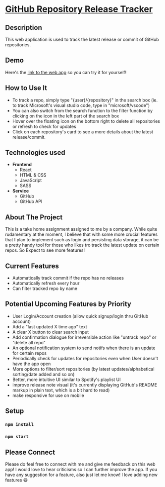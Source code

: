# [GitHub Repository Release Tracker](https://tale97.github.io/github-repo-tracker/)

## Description

This web application is used to track the latest release or commit of GitHub repositories.

## Demo

Here's the [link to the web app](https://tale97.github.io/github-repo-tracker/) so you can try it for yourself!

## How to Use It

- To track a repo, simply type "{user}/{repository}" in the search box (ie. to track Microsoft's visual studio code, type in "microsoft/vscode")
- You can also switch from the search function to the filter function by clicking on the icon in the left part of the search box
- Hover over the floating icon on the bottom right to delete all repositories or refresh to check for updates
- Click on each repository's card to see a more details about the latest release/commit.

## Technologies used

- **Frontend**
  - React
  - HTML & CSS
  - JavaScript
  - SASS
- **Service**
  - GitHub
  - GitHub API

## About The Project

This is a take home assignment assigned to me by a company. While quite rudamentary at the moment, I believe that with some more crucial features that I plan to implement such as login and persisting data storage, it can be a pretty handy tool for those who likes tro track the latest update on certain repos. So Expect to see more features!

## Current Features

- Automatically track commit if the repo has no releases
- Automatically refresh every hour
- Can filter tracked repo by name

## Potential Upcoming Features by Priority

- User Login/Account creation (allow quick signup/login thru GitHub account)
- Add a "last updated X time ago" text
- A clear X button to clear search input
- Add confirmation dialogue for irreversible action like "untrack repo" or "delete all repo"
- An optional notification system to send notifs when there is an update for certain repos
- Periodically check for updates for repositories even when User doesn't have the app open
- More options to filter/sort repositories (by latest updates/alphabetical sorting/date added and so on)
- Better, more intuitive UI similar to Spotify's playlist UI
- improve release note visual (it's currently displaying GitHub's README markup in plain text, which is a bit hard to read)
- make responsive for use on mobile

## Setup

### `npm install`

### `npm start`

## Please Connect

Please do feel free to connect with me and give me feedback on this web app! I would love to hear criticisms so I can further improve the app. If you have any suggestion for a feature, also just let me know! I love adding new features :smile:
